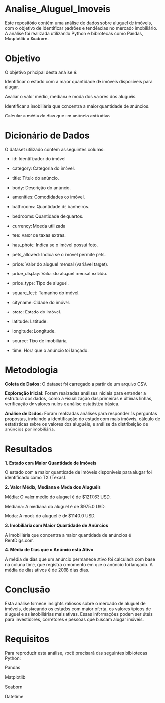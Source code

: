 # Analise_Aluguel_Imoveis
Este repositório contém uma análise de dados sobre aluguel de imóveis, com o objetivo de identificar padrões e tendências no mercado imobiliário. A análise foi realizada utilizando Python e bibliotecas como Pandas, Matplotlib e Seaborn.

# Objetivo
O objetivo principal desta análise é:

Identificar o estado com a maior quantidade de imóveis disponíveis para alugar.

Avaliar o valor médio, mediana e moda dos valores dos aluguéis.

Identificar a imobiliária que concentra a maior quantidade de anúncios.

Calcular a média de dias que um anúncio está ativo.

# Dicionário de Dados
O dataset utilizado contém as seguintes colunas:

- id: Identificador do imóvel.

- category: Categoria do imóvel.

- title: Título do anúncio.

- body: Descrição do anúncio.

- amenities: Comodidades do imóvel.

- bathrooms: Quantidade de banheiros.

- bedrooms: Quantidade de quartos.

- currency: Moeda utilizada.

- fee: Valor de taxas extras.

- has_photo: Indica se o imóvel possui foto.

- pets_allowed: Indica se o imóvel permite pets.

- price: Valor do aluguel mensal (variável target).

- price_display: Valor do aluguel mensal exibido.

- price_type: Tipo de aluguel.

- square_feet: Tamanho do imóvel.

- cityname: Cidade do imóvel.

- state: Estado do imóvel.

- latitude: Latitude.

- longitude: Longitude.

- source: Tipo de imobiliária.

- time: Hora que o anúncio foi lançado.

# Metodologia

**Coleta de Dados:** O dataset foi carregado a partir de um arquivo CSV.

**Exploração Inicial:** Foram realizadas análises iniciais para entender a estrutura dos dados, como a visualização das primeiras e últimas linhas, verificação de valores nulos e análise estatística básica.

**Análise de Dados:** Foram realizadas análises para responder às perguntas propostas, incluindo a identificação do estado com mais imóveis, cálculo de estatísticas sobre os valores dos aluguéis, e análise da distribuição de anúncios por imobiliária.

# Resultados
**1. Estado com Maior Quantidade de Imóveis**

O estado com a maior quantidade de imóveis disponíveis para alugar foi identificado como TX (Texas).

**2. Valor Médio, Mediana e Moda dos Aluguéis**

Média: O valor médio do aluguel é de $1217.63 USD.

Mediana: A mediana do aluguel é de $975.0 USD.

Moda: A moda do aluguel é de $1140.0 USD.


**3. Imobiliária com Maior Quantidade de Anúncios**

A imobiliária que concentra a maior quantidade de anúncios é RentDigs.com.

**4. Média de Dias que o Anúncio está Ativo**

A média de dias que um anúncio permanece ativo foi calculada com base na coluna time, que registra o momento em que o anúncio foi lançado. A média de dias ativos é de 2098 dias dias.

# Conclusão

Esta análise fornece insights valiosos sobre o mercado de aluguel de imóveis, destacando os estados com maior oferta, os valores típicos de aluguel e as imobiliárias mais ativas. Essas informações podem ser úteis para investidores, corretores e pessoas que buscam alugar imóveis.

# Requisitos
Para reproduzir esta análise, você precisará das seguintes bibliotecas Python:

  Pandas

  Matplotlib

  Seaborn
    
  Datetime
